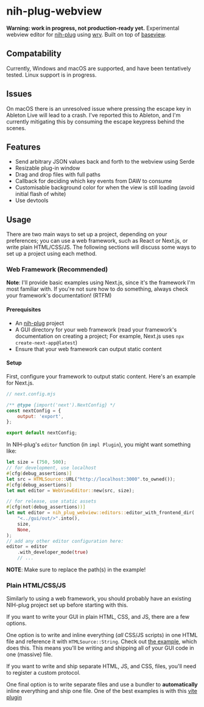 # nih-plug-webview

**Warning: work in progress, not production-ready yet.**
Experimental webview editor for [nih-plug](https://github.com/robbert-vdh/nih-plug) using [wry](https://github.com/tauri-apps/wry).
Built on top of [baseview](https://github.com/RustAudio/baseview).

## Compatability

Currently, Windows and macOS are supported, and have been tentatively tested. Linux support is in progress. 

## Issues

On macOS there is an unresolved issue where pressing the escape key in Ableton Live will lead to a crash.
I've reported this to Ableton, and I'm currently mitigating this by consuming the escape keypress behind the scenes.

## Features
- Send arbitrary JSON values back and forth to the webview using Serde
- Resizable plug-in window
- Drag and drop files with full paths
- Callback for deciding which key events from DAW to consume 
- Customisable background color for when the view is still loading (avoid initial flash of white)
- Use devtools

## Usage
There are two main ways to set up a project, depending on your preferences; you can use a web framework, such as React or Next.js, or write plain HTML/CSS/JS. The following sections will discuss some ways to set up a project using each method.

### Web Framework (Recommended)
**Note**: I'll provide basic examples using Next.js, since it's the framework I'm most familiar with. If you're not sure how to do something, always check your framework's documentation! (RTFM)
#### Prerequisites
- An [nih-plug](https://github.com/robbert-vdh/nih-plug) project
- A GUI directory for your web framework
    (read your framework's documentation on creating a project; For example, Next.js uses `npx create-next-app@latest`)
- Ensure that your web framework can output static content

#### Setup
First, configure your framework to output static content. Here's an example for Next.js. 

```mjs
// next.config.mjs

/** @type {import('next').NextConfig} */
const nextConfig = {
    output: 'export',
};

export default nextConfig;
```

In NIH-plug's `editor` function (in `impl Plugin`), you might want something like:

```rust
let size = (750, 500);
// for development, use localhost
#[cfg(debug_assertions)]
let src = HTMLSource::URL("http://localhost:3000".to_owned());
#[cfg(debug_assertions)]
let mut editor = WebViewEditor::new(src, size);

// for release, use static assets
#[cfg(not(debug_assertions))]
let mut editor = nih_plug_webview::editors::editor_with_frontend_dir(
    "<../gui/out/>".into(),
    size,
    None,
);
// add any other editor configuration here:
editor = editor
    .with_developer_mode(true)
    // ...
```
**NOTE**: Make sure to replace the path(s) in the example!


### Plain HTML/CSS/JS
Similarly to using a web framework, you should probably have an existing NIH-plug project set up before starting with this. 

If you want to write your GUI in plain HTML, CSS, and JS, there are a few options.

One option is to write and inline everything (*all* CSS/JS scripts) in one HTML file and reference it with `HTMLSource::String`. Check out [the example](https://github.com/maxjvh/nih-plug-webview/blob/main/example/src/), which does this. This means you'll be writing and shipping all of your GUI code in one (massive) file. 

If you want to write and ship separate HTML, JS, and CSS, files, you'll need to register a custom protocol. 

One final option is to write separate files and use a bundler to **automatically** inline everything and ship one file. One of the best examples is with this [vite plugin](https://github.com/richardtallent/vite-plugin-singlefile)